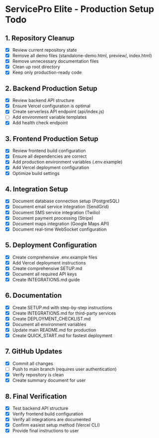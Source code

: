# ServicePro Elite - Production Setup Todo

## 1. Repository Cleanup
- [x] Review current repository state
- [x] Remove all demo files (standalone-demo.html, preview/, index.html)
- [x] Remove unnecessary documentation files
- [x] Clean up root directory
- [x] Keep only production-ready code

## 2. Backend Production Setup
- [x] Review backend API structure
- [x] Ensure Vercel configuration is optimal
- [x] Create serverless API endpoint (api/index.js)
- [ ] Add environment variable templates
- [x] Add health check endpoint

## 3. Frontend Production Setup
- [x] Review frontend build configuration
- [x] Ensure all dependencies are correct
- [x] Add production environment variables (.env.example)
- [x] Add Vercel deployment configuration
- [x] Optimize build settings

## 4. Integration Setup
- [x] Document database connection setup (PostgreSQL)
- [x] Document email service integration (SendGrid)
- [x] Document SMS service integration (Twilio)
- [x] Document payment processing (Stripe)
- [x] Document maps integration (Google Maps API)
- [x] Document real-time WebSocket configuration

## 5. Deployment Configuration
- [x] Create comprehensive .env.example files
- [x] Add Vercel deployment instructions
- [x] Create comprehensive SETUP.md
- [x] Document all required API keys
- [x] Create INTEGRATIONS.md guide

## 6. Documentation
- [x] Create SETUP.md with step-by-step instructions
- [x] Create INTEGRATIONS.md for third-party services
- [x] Create DEPLOYMENT_CHECKLIST.md
- [x] Document all environment variables
- [x] Update main README.md for production
- [x] Create QUICK_START.md for fastest deployment

## 7. GitHub Updates
- [x] Commit all changes
- [ ] Push to main branch (requires user authentication)
- [x] Verify repository is clean
- [x] Create summary document for user

## 8. Final Verification
- [x] Test backend API structure
- [x] Verify frontend build configuration
- [x] Verify all integrations are documented
- [x] Confirm easiest setup method (Vercel CLI)
- [x] Provide final instructions to user